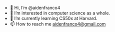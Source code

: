 - 👋 Hi, I’m @aidenfranco4
- 👀 I’m interested in computer science as a whole.
- 🌱 I’m currently learning CS50x at Harvard.
- 📫 How to reach me aidenfranco4@gmail.com

<!---
aidenfranco4/aidenfranco4 is a ✨ special ✨ repository because its `README.md` (this file) appears on your GitHub profile.
You can click the Preview link to take a look at your changes.
--->
